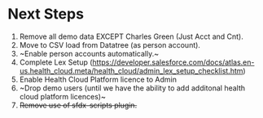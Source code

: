 # Next Steps

1. Remove all demo data EXCEPT Charles Green (Just Acct and Cnt).
2. Move to CSV load from Datatree (as person account).
3. ~Enable person accounts automatically.~
4. Complete Lex Setup (https://developer.salesforce.com/docs/atlas.en-us.health_cloud.meta/health_cloud/admin_lex_setup_checklist.htm)
5. Enable Health Cloud Platform licence to Admin
6. ~Drop demo users (until we have the ability to add additonal health cloud platform licences)~
7. ~~Remove use of sfdx-scripts plugin.~~